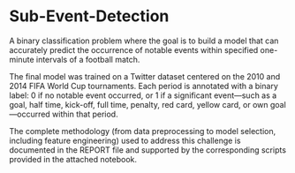 # Sub-Event-Detection
A binary classification problem where the goal is to build a model that can accurately predict the occurrence of notable events within specified one-minute intervals of a football match.

The final model was trained on a Twitter dataset centered on the 2010 and 2014 FIFA World Cup tournaments.  Each period is annotated with a binary label: 0 if no notable event occurred, or 1 if a significant event—such as a goal, half time, kick-off, full time, penalty, red card, yellow card, or own goal—occurred within that period. 

The complete methodology (from data preprocessing to model selection, including feature engineering) used to address this challenge is documented in the REPORT file and supported by the corresponding scripts provided in the attached notebook.
